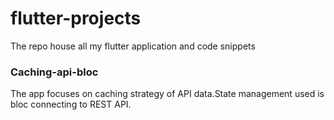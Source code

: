 # flutter-projects
The repo house all my flutter application and code snippets

### Caching-api-bloc
The app focuses on caching strategy of API data.State management used is bloc connecting to REST API.
